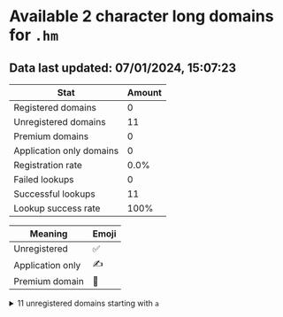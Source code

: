 # Available 2 character long domains for `.hm`

## Data last updated: 07/01/2024, 15:07:23

|Stat|Amount|
|--|--|
|Registered domains|0|
|Unregistered domains|11|
|Premium domains|0|
|Application only domains|0|
|Registration rate|0.0%|
|Failed lookups|0|
|Successful lookups|11|
|Lookup success rate|100%|


|Meaning|Emoji|
|--|--|
|Unregistered|:white_check_mark:|
|Application only|:writing_hand:|
|Premium domain|:gem:|

<details>
<summary>11 unregistered domains starting with <bold><code>a</code></bold></summary>

|Type|Domain|
|--|--|
|:white_check_mark:|`aa.hm`|
|:white_check_mark:|`ab.hm`|
|:white_check_mark:|`ac.hm`|
|:white_check_mark:|`ad.hm`|
|:white_check_mark:|`ae.hm`|
|:white_check_mark:|`af.hm`|
|:white_check_mark:|`ag.hm`|
|:white_check_mark:|`ah.hm`|
|:white_check_mark:|`ai.hm`|
|:white_check_mark:|`aj.hm`|
|:white_check_mark:|`ak.hm`|
</details>